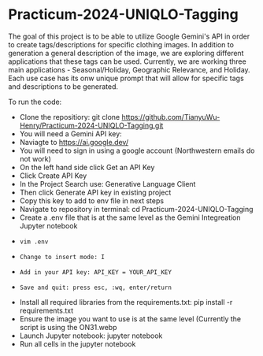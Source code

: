 # Practicum-2024-UNIQLO-Tagging

The goal of this project is to be able to utilize Google Gemini's API in order to create tags/descriptions for specific clothing images. In addition to generation a general description of the image, we are exploring different applications that these tags can be used. Currently, we are working three main applications - Seasonal/Holiday, Geographic Relevance, and Holiday. Each use case has its onw unique prompt that will allow for specific tags and descriptions to be generated. 

To run the code:
 * Clone the repositiory: git clone https://github.com/TianyuWu-Henry/Practicum-2024-UNIQLO-Tagging.git
 * You will need a Gemini API key:
* Naviagte to https://ai.google.dev/
* You will need to sign in using a google account (Northwestern emails do not work)
* On the left hand side click Get an API Key
* Click Create API Key
* In the Project Search use: Generative Language Client
* Then click Generate API key in existing project
* Copy this key to add to env file in next steps 
 * Navigate to repository in terminal: cd Practicum-2024-UNIQLO-Tagging
 * Create a .env file that is at the same level as the Gemini Integreation Jupyter notebook
 *     vim .env
 *     Change to insert mode: I 
 *     Add in your API key: API_KEY = YOUR_API_KEY
 *     Save and quit: press esc, :wq, enter/return
  
 * Install all required libraries from the requirements.txt: pip install -r requirements.txt
 * Ensure the image you want to use is at the same level (Currently the script is using the ON31.webp
 * Launch Jupyter notebook: jupyter notebook
 * Run all cells in the jupyter notebook 
